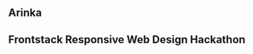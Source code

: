 <h2>Arinka<h2>
<p>Frontstack Responsive Web Design Hackathon</p>
<a href="https://forum.frontstack.io/t/responsive-web-design-hackathon/14"></a>
